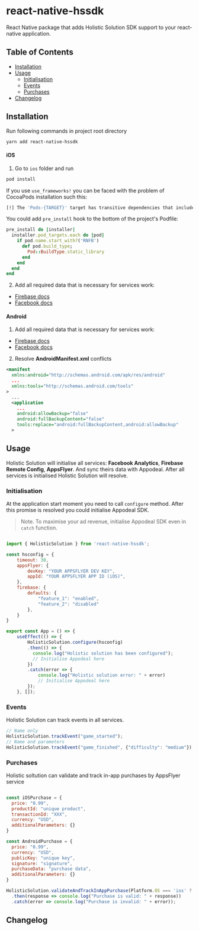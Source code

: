 # react-native-hssdk

React Native package that adds Holistic Solution SDK support to your react-native application.

## Table of Contents

* [Installation](#installation)
* [Usage](#usage)
  + [Initialisation](#initialisation)
  + [Events](#tracking)
  + [Purchases](#purchases)
* [Changelog](#changelog)

## Installation

Run following commands in project root directory

``` bash
yarn add react-native-hssdk
```

#### iOS

1. Go to `ios` folder and run

``` bash
pod install
```

If you use `use_frameworks!` you can be faced with the problem of CocoaPods installation such this:

``` bash
[!] The 'Pods-{TARGET}' target has transitive dependencies that include statically linked binaries: (FirebaseCore, FirebaseCoreDiagnostics, GoogleDataTransportCCTSupport, GoogleDataTransport, FirebaseInstallations, FirebaseRemoteConfig, and FirebaseABTesting)
```

You could add `pre_install` hook to the bottom of the project's Podfile:

``` ruby
pre_install do |installer|
  installer.pod_targets.each do |pod|
    if pod.name.start_with?('RNFB')
      def pod.build_type;
        Pod::BuildType.static_library
      end
    end
  end
end
```

2. Add all required data that is necessary for services work:

- [Firebase docs](https://firebase.google.com/docs/ios/setup#add-config-file)
- [Facebook docs](https://developers.facebook.com/docs/app-events/getting-started-app-events-ios)

#### Android

1. Add all required data that is necessary for services work:

- [Firebase docs](https://firebase.google.com/docs/android/setup#add-config-file)
- [Facebook docs](https://firebase.google.com/docs/android/setup#add-config-file)

2. Resolve **AndroidManifest.xml** conflicts

``` xml
<manifest 
  xmlns:android="http://schemas.android.com/apk/res/android"
  ...
  xmlns:tools="http://schemas.android.com/tools"
>
  ...
  <application
    ...
    android:allowBackup="false"
    android:fullBackupContent="false"
    tools:replace="android:fullBackupContent,android:allowBackup"
  >
```

## Usage

Holistic Solution will initialise all services: **Facebook Analytics**, **Firebase Remote Config**, **AppsFlyer**.
And sync theirs data with Appodeal. After all services is initialised Holistic Solution will resolve.

### Initialisation

At the application start moment you need to call `configure` method. After this promise is resolved you could initialise Appodeal SDK.

> Note. To maximise your ad revenue, initialise Appodeal SDK even in `catch` function.

``` js

import { HolisticSolution } from 'react-native-hssdk';

const hsconfig = {
    timeout: 30,
    appsFlyer: {
        devKey: "YOUR APPSFLYER DEV KEY",
        appId: "YOUR APPSFLYER APP ID (iOS)",
    }, 
    firebase: {
        defaults: {
            "feature_1": "enabled",
            "feature_2": "disabled"
        },
    }
}

export const App = () => {
    useEffect(() => {
        HolisticSolution.configure(hsconfig)
        .then(() => {
          console.log("Holistic solution has been configured");
          // Initialise Appodeal here
        })
        .catch(error => {
            console.log("Holistic solution error: " + error)
            // Initialise Appodeal here
        });
    }, []);
```

### Events

Holistic Solution can track events in all services.

``` js
// Name only
HolisticSolution.trackEvent("game_started");
// Name and parameters
HolisticSolution.trackEvent("game_finished", {"difficulty": "medium"})
```

### Purchases

Holistic soltution can validate and track in-app purchases by AppsFlyer service

``` js

const iOSPurchase = {
  price: "0.99",
  productId: "unique product",
  transactionId: "XXX",
  currency: "USD",
  additionalParameters: {}  
}

const AndroidPurchase = {
  price: "0.99",
  currency: "USD",
  publicKey: "unique key",
  signature: "signature",
  purchaseData: "purchase data",
  additionalParameters: {}  
}

HolisticSolution.validateAndTrackInAppPurchase(Platform.OS === 'ios' ? iOSPurchase : AndroidPurchase)
  .then(response => console.log("Purchase is valid: " + response))
  .catch(error => console.log("Purchase is invalid: " + error));
```

## Changelog
